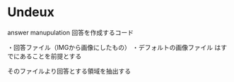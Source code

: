 # Undeux
answer manupulation
回答を作成するコード

・回答ファイル（IMGから画像にしたもの）
・デフォルトの画像ファイル
はすでにあることを前提とする

そのファイルより回答とする領域を抽出する
